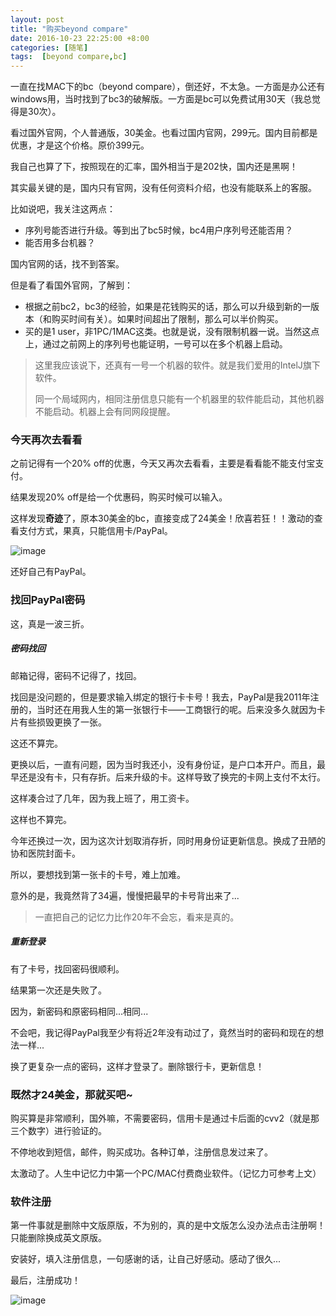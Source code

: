 ```yaml
---
layout: post
title: "购买beyond compare"
date: 2016-10-23 22:25:00 +8:00
categories: [随笔]
tags:  [beyond compare,bc]
---
```


一直在找MAC下的bc（beyond compare），倒还好，不太急。一方面是办公还有windows用，当时找到了bc3的破解版。一方面是bc可以免费试用30天（我总觉得是30次）。

看过国外官网，个人普通版，30美金。也看过国内官网，299元。国内目前都是优惠，才是这个价格。原价399元。

我自己也算了下，按照现在的汇率，国外相当于是202快，国内还是黑啊！

其实最关键的是，国内只有官网，没有任何资料介绍，也没有能联系上的客服。

比如说吧，我关注这两点：

* 序列号能否进行升级。等到出了bc5时候，bc4用户序列号还能否用？
* 能否用多台机器？

国内官网的话，找不到答案。

但是看了看国外官网，了解到：

* 根据之前bc2，bc3的经验，如果是花钱购买的话，那么可以升级到新的一版本（和购买时间有关）。如果时间超出了限制，那么可以半价购买。
* 买的是1 user，非1PC/1MAC这类。也就是说，没有限制机器一说。当然这点上，通过之前网上的序列号也能证明，一号可以在多个机器上启动。

> 这里我应该说下，还真有一号一个机器的软件。就是我们爱用的IntelJ旗下软件。
>
> 同一个局域网内，相同注册信息只能有一个机器里的软件能启动，其他机器不能启动。机器上会有同网段提醒。

### 今天再次去看看
之前记得有一个20% off的优惠，今天又再次去看看，主要是看看能不能支付宝支付。

结果发现20% off是给一个优惠码，购买时候可以输入。

这样发现**奇迹**了，原本30美金的bc，直接变成了24美金！欣喜若狂！！激动的查看支付方式，果真，只能信用卡/PayPal。

![image](http://cdn0.yukapril.com/blog/2016-10-23-buy-bc.png-wm.white)

还好自己有PayPal。

### 找回PayPal密码

这，真是一波三折。

##### 密码找回

邮箱记得，密码不记得了，找回。

找回是没问题的，但是要求输入绑定的银行卡卡号！我去，PayPal是我2011年注册的，当时还在用我人生的第一张银行卡——工商银行的呢。后来没多久就因为卡片有些损毁更换了一张。

这还不算完。

更换以后，一直有问题，因为当时我还小，没有身份证，是户口本开户。而且，最早还是没有卡，只有存折。后来升级的卡。这样导致了换完的卡网上支付不太行。

这样凑合过了几年，因为我上班了，用工资卡。

这样也不算完。

今年还换过一次，因为这次计划取消存折，同时用身份证更新信息。换成了丑陋的协和医院封面卡。

所以，要想找到第一张卡的卡号，难上加难。

意外的是，我竟然背了34遍，慢慢把最早的卡号背出来了...

> 一直把自己的记忆力比作20年不会忘，看来是真的。

##### 重新登录

有了卡号，找回密码很顺利。

结果第一次还是失败了。

因为，新密码和原密码相同...相同...

不会吧，我记得PayPal我至少有将近2年没有动过了，竟然当时的密码和现在的想法一样...

换了更复杂一点的密码，这样才登录了。删除银行卡，更新信息！

### 既然才24美金，那就买吧~

购买算是非常顺利，国外嘛，不需要密码，信用卡是通过卡后面的cvv2（就是那三个数字）进行验证的。

不停地收到短信，邮件，购买成功。各种订单，注册信息发过来了。

太激动了。人生中记忆力中第一个PC/MAC付费商业软件。（记忆力可参考上文）

### 软件注册

第一件事就是删除中文版原版，不为别的，真的是中文版怎么没办法点击注册啊！只能删除换成英文原版。

安装好，填入注册信息，一句感谢的话，让自己好感动。感动了很久...

最后，注册成功！

![image](http://cdn0.yukapril.com/blog/2016-10-23-bc-register.png-wm.white)


